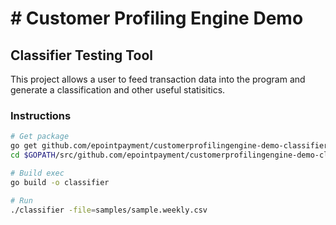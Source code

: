 # # Customer Profiling Engine Demo

## Classifier Testing Tool
This project allows a user to feed transaction data into the program and generate a classification and other useful statisitics.

### Instructions
```bash
# Get package
go get github.com/epointpayment/customerprofilingengine-demo-classifier
cd $GOPATH/src/github.com/epointpayment/customerprofilingengine-demo-classifier

# Build exec
go build -o classifier

# Run
./classifier -file=samples/sample.weekly.csv
```
